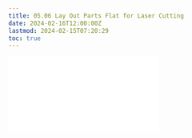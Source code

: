 ```yaml
---
title: 05.06 Lay Out Parts Flat for Laser Cutting
date: 2024-02-16T12:00:00Z
lastmod: 2024-02-15T07:20:29
toc: true
---
```


![Link to included file content](../../../../3d-modeling/fusion-360/fusion-360-lay-parts-flat-for-laser-cutting.md)
